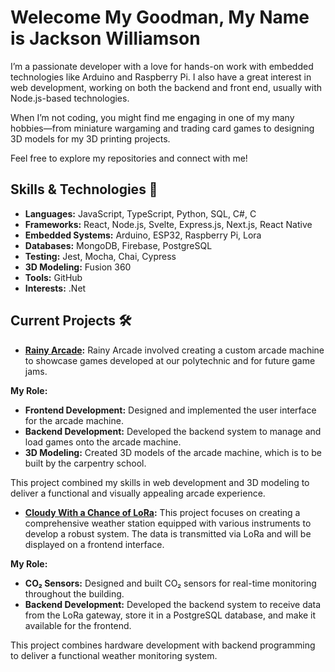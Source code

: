 # Welecome My Goodman, My Name is Jackson Williamson

I’m a passionate developer with a love for hands-on work with embedded technologies like Arduino and Raspberry Pi. I also have a great interest in web development, working on both the backend and front end, usually with Node.js-based technologies. 

When I’m not coding, you might find me engaging in one of my many hobbies—from miniature wargaming and trading card games to designing 3D models for my 3D printing projects. 

Feel free to explore my repositories and connect with me!

## Skills & Technologies 🚀

- **Languages:** JavaScript, TypeScript, Python, SQL, C#, C
- **Frameworks:** React, Node.js, Svelte, Express.js, Next.js, React Native
- **Embedded Systems:** Arduino, ESP32, Raspberry Pi, Lora
- **Databases:** MongoDB, Firebase, PostgreSQL
- **Testing:** Jest, Mocha, Chai, Cypress
- **3D Modeling:** Fusion 360
- **Tools:** GitHub
- **Interests:** .Net

## Current Projects 🛠️

- **[Rainy Arcade](https://github.com/fuzzyers/third-year-studio-2024-rainy-arcade):** Rainy Arcade involved creating a custom arcade machine to showcase games developed at our polytechnic and for future game jams.

**My Role:**
- **Frontend Development:** Designed and implemented the user interface for the arcade machine.
- **Backend Development:** Developed the backend system to manage and load games onto the arcade machine.
- **3D Modeling:** Created 3D models of the arcade machine, which is to be built by the carpentry school.

This project combined my skills in web development and 3D modeling to deliver a functional and visually appealing arcade experience.

- **[Cloudy With a Chance of LoRa](https://github.com/OtagoPolytechnic/Cloudy-with-a-Chance-of-LoRa):** This project focuses on creating a comprehensive weather station equipped with various instruments to develop a robust system. The data is transmitted via LoRa and will be displayed on a frontend interface.

**My Role:**
- **CO₂ Sensors:** Designed and built CO₂ sensors for real-time monitoring throughout the building.
- **Backend Development:** Developed the backend system to receive data from the LoRa gateway, store it in a PostgreSQL database, and make it available for the frontend.

This project combines hardware development with backend programming to deliver a functional weather monitoring system.


<!--
**fuzzyers/fuzzyers** is a ✨ _special_ ✨ repository because its `README.md` (this file) appears on your GitHub profile.

Here are some ideas to get you started:

- 🔭 I’m currently working on ...
- 🌱 I’m currently learning ...
- 👯 I’m looking to collaborate on ...
- 🤔 I’m looking for help with ...
- 💬 Ask me about ...
- 📫 How to reach me: ...
- 😄 Pronouns: ...
- ⚡ Fun fact: ...
-->
